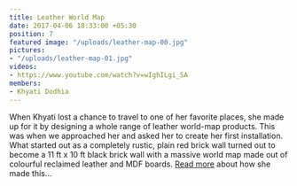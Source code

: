 ```yaml
---
title: Leather World Map
date: 2017-04-06 18:33:00 +05:30
position: 7
featured image: "/uploads/leather-map-00.jpg"
pictures:
- "/uploads/leather-map-01.jpg"
videos:
- https://www.youtube.com/watch?v=wIghILgi_SA
members:
- Khyati Dodhia
---
```


When Khyati lost a chance to travel to one of her favorite places, she made up for it by designing a whole range of leather world-map products. This was when we approached her and asked her to create her first installation. What started out as a completely rustic, plain red brick wall turned out to become a 11 ft x 10 ft black brick wall with a massive world map made out of colourful reclaimed leather and MDF boards.
[Read more](https://www.theblackcanvas.in/blogs/news/of-world-maps-and-not-enough-travel) about how she made this...